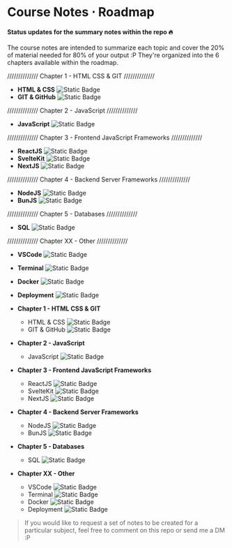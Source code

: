 # Course Notes ⋅ Roadmap

#### **Status** updates for the summary notes within the repo 🔥

The course notes are intended to summarize each topic and cover the 20% of material needed for 80% of your output :P They're organized into the 6 chapters available within the roadmap.


////////////// Chapter 1 - HTML CSS & GIT //////////////
* **HTML & CSS** ![Static Badge](https://img.shields.io/badge/complete-34d399)
* **GIT & GitHub** ![Static Badge](https://img.shields.io/badge/complete-34d399)

////////////// Chapter 2 - JavaScript //////////////
* **JavaScript** ![Static Badge](https://img.shields.io/badge/in%20progress-fcd34d)

////////////// Chapter 3 - Frontend JavaScript Frameworks //////////////
* **ReactJS** ![Static Badge](https://img.shields.io/badge/in%20progress-fcd34d)
* **SvelteKit** ![Static Badge](https://img.shields.io/badge/not%20started-cbd5e1)
* **NextJS** ![Static Badge](https://img.shields.io/badge/not%20started-cbd5e1)

////////////// Chapter 4 - Backend Server Frameworks //////////////
* **NodeJS** ![Static Badge](https://img.shields.io/badge/not%20started-cbd5e1)
* **BunJS** ![Static Badge](https://img.shields.io/badge/not%20started-cbd5e1)

////////////// Chapter 5 - Databases //////////////
* **SQL** ![Static Badge](https://img.shields.io/badge/not%20started-cbd5e1)

////////////// Chapter XX - Other //////////////
* **VSCode** ![Static Badge](https://img.shields.io/badge/in%20progress-fcd34d)
* **Terminal** ![Static Badge](https://img.shields.io/badge/not%20started-cbd5e1)
* **Docker** ![Static Badge](https://img.shields.io/badge/not%20started-cbd5e1)
* **Deployment** ![Static Badge](https://img.shields.io/badge/not%20started-cbd5e1)





* **Chapter 1 - HTML CSS & GIT**
    - HTML & CSS ![Static Badge](https://img.shields.io/badge/complete-34d399)
    - GIT & GitHub ![Static Badge](https://img.shields.io/badge/complete-34d399)

* **Chapter 2 - JavaScript**
    - JavaScript ![Static Badge](https://img.shields.io/badge/in%20progress-fcd34d)

* **Chapter 3 - Frontend JavaScript Frameworks**
    - ReactJS ![Static Badge](https://img.shields.io/badge/in%20progress-fcd34d)
    - SvelteKit ![Static Badge](https://img.shields.io/badge/not%20started-cbd5e1)
    - NextJS ![Static Badge](https://img.shields.io/badge/not%20started-cbd5e1)

* **Chapter 4 - Backend Server Frameworks**
    - NodeJS ![Static Badge](https://img.shields.io/badge/not%20started-cbd5e1)
    - BunJS ![Static Badge](https://img.shields.io/badge/not%20started-cbd5e1)

* **Chapter 5 - Databases**
    - SQL ![Static Badge](https://img.shields.io/badge/not%20started-cbd5e1)

* **Chapter XX - Other**
    - VSCode ![Static Badge](https://img.shields.io/badge/in%20progress-fcd34d)
    - Terminal ![Static Badge](https://img.shields.io/badge/not%20started-cbd5e1)
    - Docker ![Static Badge](https://img.shields.io/badge/not%20started-cbd5e1)
    - Deployment ![Static Badge](https://img.shields.io/badge/not%20started-cbd5e1)

> If you would like to request a set of notes to be created for a particular subject, feel free to comment on this repo or send me a DM :P